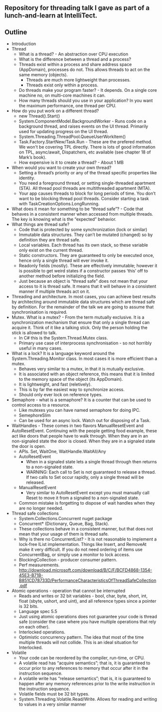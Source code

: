 ## Repository for threading talk I gave as part of a lunch-and-learn at IntelliTect.

## Outline
- Introduction
- Thread
  - What is a thread? - An abstraction over CPU execution
  - What is the difference between a thread and a process?
  - Threads exist within a process and share address space (AppDomain), processes do not. This allows threads to act on the same memory (objects). 
    - Threads are much more lightweight than processes.
    - Threads exist only within a process.
  - Do threads make your program faster? - It depends. On a single core machine no, on multi-core machines it can.
  - How many threads should you use in your application? In you want the maximum performance, one thread per CPU.
- How do you put work on a different thread?
  - new Thread().Start()
  - System.ComponentModel.BackgroundWorker - Runs code on a background thread, and raises events on the UI thread. Primarily used for updating progress on the UI thread.
  - System.Threading.ThreadPool.QueueUserWorkItem() 
  - Task.Factory.StartNew/Task.Run - These are the prefered method. We won't be covering TPL directly. There is lots of good information on TPL, async/await, Dispatchers, etc available (see chapter 18 of Mark’s book). 
  - How expensive is it to create a thread? - About 1 MB
- When would you want to create your own thread?
  - Setting a thread’s priority or any of the thread specific properties like identity.
  - You need a foreground thread, or setting single-threaded apartment (STA). All thread pool threads are multithreaded apartment (MTA). 
  - Your app causes threads to block for long periods of time. You don’t want to be blocking thread pool threads. Consider starting a task with TaskCreationOptions.LongRunning.
- What does it mean for something to be “thread safe”? - Code that behaves in a consistent manner when accessed from multiple threads. The key is knowing what is the “expected” behavior.
- What things are thread safe? 
  - Code that is protected by some synchronization (lock or similar)
  - Immutable data structures. They can’t be mutated (changed) so by definition they are thread safe.
  - Local variables. Each thread has its own stack, so these variable only exist on the current thread.
  - Static constructors. They are guaranteed to only be executed once, hence only a single thread will ever invoke it.
  - Readonly fields (mostly). These are effectively immutable; however it is possible to get weird states if a constructor passes ‘this’ off to another method before initializing the field.
  - Just because an object is “thread safe” does not mean that your access to it is thread safe. It means that it will behave in a consistent manner if multiple threads act on it. 
- Threading and architecture. In most cases, you can achieve best results by architecting around immutable data structures which are thread safe by definition. For the remainder of the talk we are going to assume that synchronisation is required. 
- Mutex. What is a mutex? - From the term mutually exclusive. It is a synchronization mechanism that ensure that only a single thread can acquire it. Think of it like a talking stick. Only the person holding the stick is allowed to talk.
  - In C# this is the System.Thread.Mutex class.
  - Primary use case of interprocess synchronisation - so not horribly useful in many cases.
- What is a lock? It is a language keyword around the System.Threading.Monitor class. In most cases it is more efficient than a mutex.
  - Behaves very similar to a mutex, in that it is mutually exclusive.
  - It is associated with an object reference, this means that it is limited to the memory space of the object (its AppDomain).
  - It is lightweight, and fast (reletively).
  - This is by far the easiest way to synchronize access.
  - Should only ever lock on reference types.
- Semaphore - what is a semaphore? It is a counter that can be used to control access to a resource. 
  - Like mutexes you can have named semaphore for doing IPC. 
  - SemephoreSlim
  - Can be used for an async lock. Watch out for disposing of a Task.
- WaitHandles - These comes in two flavors ManualResetEvent and AutoResetEvent. Continuing with the people getting food example, these act like doors that people have to walk through. When they are in an non-signaled state the door is closed. When they are in a signaled state the door is open.
  - APIs. Set, WaitOne, WaitHandle.WaitAll/Any
  - AutoResetEvent 
    - When in a signaled state lets a single thread through then returns to a non-signaled state. 
    - WARNING: Each call to Set is not guaranteed to release a thread. If two calls to Set occur rapidly, only a single thread will be released. 
  - ManualResetEvent
    - Very similar to AutoResetEvent except you must manually call Reset to move it from a signaled to a non-signaled state.
  - Common mistake is forgetting to dispose of wait handles when they are no longer needed.
- Thread safe collections
  - System.Collections.Concurrent nuget package
  - Concurrent* (Dictionary, Queue, Bag, Stack). 
  - These collections behave in a consistent manner, but that does not mean that your usage of them is thread safe.
  - Why is there no ConcurrentList? - It is not reasonable to implement a lock-free IList implementation. Things like Insert, and RemoveAt make it very difficult. If you do not need ordering of items use ConcurrentBag, or simply use a monitor to lock access. 
  - BlockingCollection - producer consumer pattern.
  - Perf measurements. http://download.microsoft.com/download/B/C/F/BCFD4868-1354-45E3-B71B-B851CD78733D/PerformanceCharacteristicsOfThreadSafeCollection.pdf
- Atomic operations - operation that cannot be interrupted
  - Reads and writes or 32 bit variables - bool, char, byte, short, int, float (sbyte, ushort, and uint), and all reference types since a pointer is 32 bits.
  - Language spec 5.5
  - Just using atomic operations does not guarantee your code is thread safe (consider the case where you have multiple operations that rely on each other).
  - Interlocked operations.
  - Optimistic concurrency pattern. The idea that most of the time multiple threads will not collide. This is an ideal situation for Interlocked.
- Volatile
  - Your code can be reordered by the compiler, run-time, or CPU. 
  - A volatile read has “acquire semantics”; that is, it is guaranteed to occur prior to any references to memory that occur after it in the instruction sequence.
  - A volatile write has “release semantics”; that is, it is guaranteed to happen after any memory references prior to the write instruction in the instruction sequence.
  - Volatile fields must be 32 bit types.
  - System.Threading.Volatile.Read/Write. Allows for reading and writing to values in a very similar manner

